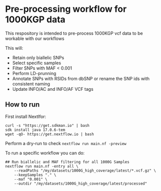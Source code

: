 # Pre-processing workflow for 1000KGP data

This respository is intended to pre-process 1000KGP vcf data to be workable with our workflows

This will:
* Retain only biallelic SNPs
* Select specific samples
* Filter SNPs with MAF < 0.001
* Perform LD-prunning
* Annotate SNPs with RSIDs from dbSNP or rename the SNP ids with consistent naming
* Update INFO/AC and INFO/AF VCF tags

## How to run

First install Nextlfor:

```
curl -s "https://get.sdkman.io" | bash
sdk install java 17.0.6-tem
wget -qO- https://get.nextflow.io | bash
```
 
Perform a dry-run to check
`nextflow run main.nf -preview `

To run a specific workflow you can do:

```
## Run biallelic and MAF filtering for all 1000G Samples
nextflow run main.nf -entry all \
    --readPaths "/my/datasets/1000G_high_coverage/latest/*.vcf.gz" \
    --keepSamples "." \
    --maf "0.001" \
    --outdir "/my/datasets/1000G_high_coverage/latest/processed"
```
